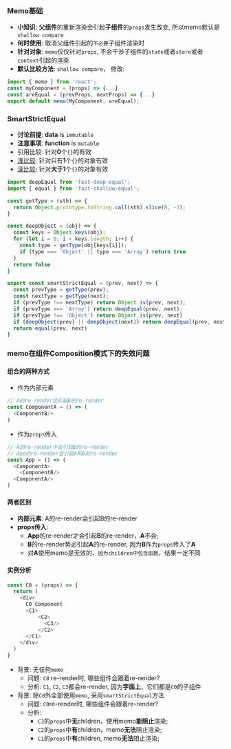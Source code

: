 
### Memo基础
- **小知识**: **父组件**的重新渲染会引起**子组件**的`props`发生改变, 所以memo默认是`shallow compare`
- **何时使用**: 取消父组件引起的`不必要`子组件渲染时
- **针对对象**: `memo`仅仅针对`props`, 不会干涉子组件的`state`或者`store`或者`context`引起的渲染
- **默认比较方法**: `shallow compare`， 修改:
```javascript
import { memo } from 'react';
const myComponent = (props) => {...}
const areEqual = (prevProps, nextProps) => {...}
export default memo(MyComponent, areEqual);
```

### SmartStrictEqual
- **讨论前提**: **data** is `immutable`
- **注意事项**: **function** is `mutable`
- 引用比较: 针对**0**个`{}`的有效
- [浅比较](https://github.com/facebook/react/blob/v16.8.6/packages/shared/shallowEqual.js): 针对只有**1**个`{}`的对象有效
- [深比较](https://github.com/epoberezkin/fast-deep-equal): 针对**大于1**个`{}`的对象有效

```javascript
import deepEqual from 'fast-deep-equal';
import { equal } from 'fast-shallow-equal';

const getType = (sth) => {
  return Object.prototype.toString.call(sth).slice(8, -1);
}

const deepObject = (obj) => {
  const keys = Object.keys(obj);
  for (let i = 0; i < keys.length; i++) {
    const type = getType(obj[keys[i]]);
    if (type === 'Object' || type === 'Array') return true
  }
  return false
}

export const smartStrictEqual = (prev, next) => {
  const prevType = getType(prev);
  const nextType = getType(next);
  if (prevType !== nextType) return Object.is(prev, next);
  if (prevType === 'Array') return deepEqual(prev, next);
  if (prevType !== 'Object') return Object.is(prev, next)
  if (deepObject(prev) || deepObject(next)) return deepEqual(prev, next)
  return equal(prev, next)
}
```

### memo在组件Composition模式下的失效问题
#### 组合的两种方式
- 作为内部元素
```javascript
// A的re-render会引起B的re-render
const ComponentA = () => (
  <ComponentB/>
)
```
- 作为`props`传入
```javascript
// A的re-render不会引起B的re-render
// App的re-render会引起A和B的re-render
const App = () => (
  <ComponentA>
    <ComponentB/>
  <ComponentA/>
)
```
#### 两者区别
- **内部元素**: A的re-render会引起B的re-render
- **props传入**: 
  - **App**的re-render才会引起**B**的re-render，**A**不会; 
  - **B**的re-render势必引起**A**的re-render, 因为**B**作为`props`传入了**A**
  - 对**A**使用memo是无效的，`因为children中包含函数`，结果一定不同
#### 实例分析
```javascript
const C0 = (props) => {
  return (
    <div>
      C0 Component
      <C1>
          <C2>
            <C3/>
          </C2>
      </C1>
    </div>
  )
}
```
- 背景: 无任何`memo`
  - 问题: `C0` re-render时, 哪些组件会跟着re-render?
  - 分析: `C1`, `C2`, `C3`都会re-render, 因为**字面上**，它们都是`C0`的子组件
- 背景: 除`C0`外全部使用`memo`, 采用`smartStrictEqual`方法
  - 问题: `C0`re-render时, 哪些组件会跟着re-render?
  - 分析:
    - `C3`的`props`中**无**children，使用memo**能阻止**渲染;
    - `C2`的`props`中**有**children，memo**无法**阻止渲染;
    - `C1`的`props`中**有**children, memo**无法**阻止渲染;




